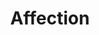 ---
sw-dress-id: affection
sw-dress-collection-id: tender-is-the-touch
sw-dress-name: &title Affection
sw-dress-designer: Mia Chael
sw-dress-producer: Steff Wedding
sw-dress-colors:
  - по желание
sw-dress-sizes: от XS до 5XL
sw-dress-modelSize: M, шампанско
sw-dress-price: 1005
sw-dress-description: &desc |-
  Изчистена линия с бутиково излъчване. Рокля Affection впечатлява със семпли, но отличаващи се детайли като луксозна дантела, едно рамо и стилна цепка. Кройката на роклята подчертава извивките на тялото нежно и се разкроява свободно в долната си част за една ефектна визия, която не прави компромис с удобството.

  Възможни са леки промени по дизайна.
sw-dress-photos:
  - cover
  - front
  - back
  - detail

title: *title
description: *desc
layout: dress
image: /assets/images/dresses/affection-front-1280.JPG
permalink: /dresses/affection
---
